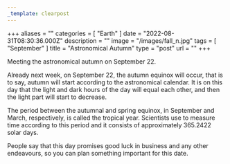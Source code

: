 ```yaml
---
_template: clearpost
---
```



+++
aliases = ""
categories = [ "Earth" ]
date = "2022-08-31T08:30:36.000Z"
description = ""
image = "/images/fall_n.jpg"
tags = [ "September" ]
title = "Astronomical Autumn"
type = "post"
url = ""
+++


Meeting the astronomical autumn on September 22.

Already next week, on September 22, the autumn equinox will occur, that is to say, autumn will start according to the astronomical calendar. It is on this day that the light and dark hours of the day will equal each other, and then the light part will start to decrease.

The period between the autumnal and spring equinox, in September and March, respectively, is called the tropical year. Scientists use to measure time according to this period and it consists of approximately 365.2422 solar days.

People say that this day promises good luck in business and any other endeavours, so you can plan something important for this date.
